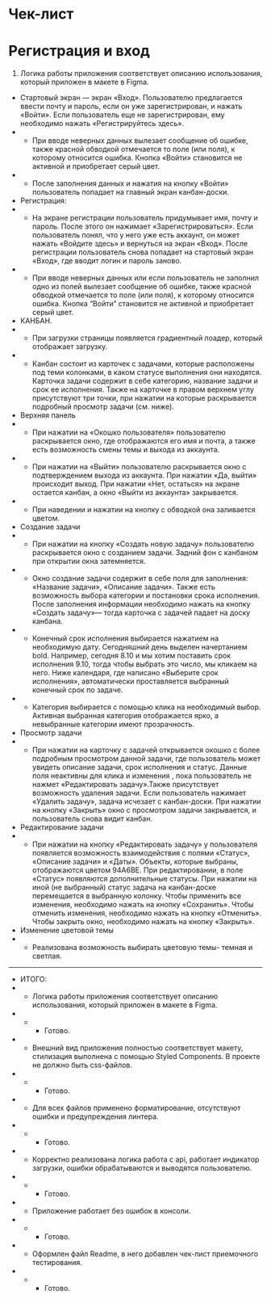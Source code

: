 # Чек-лист

# Регистрация и вход

1. Логика работы приложения соответствует описанию использования, который приложен в макете в Figma.
- Стартовый экран — экран «Вход».
  Пользователю предлагается ввести почту и пароль, если он уже зарегистрирован, и нажать «Войти».
  Если пользователь еще не зарегистрирован, ему необходимо нажать «Регистрируйтесь здесь».
- - При вводе неверных данных вылезает сообщение об ошибке, также красной обводкой отмечается то поле (или поля),
к которому относится ошибка. Кнопка «Войти» становится не активной и приобретает серый цвет.
- - После заполнения данных и нажатия на кнопку «Войти» пользователь попадает на главный экран канбан-доски.
- Регистрация:
- - На экране регистрации пользователь придумывает имя, почту и пароль. После этого он нажимает «Зарегистрироваться».
  Если пользователь понял, что у него уже есть аккаунт, он может нажать «Войдите здесь» и вернуться на экран «Вход».
  После регистрации пользователь снова попадает на стартовый экран «Вход», где вводит логин и пароль заново.
- - При вводе неверных данных или если пользователь не заполнил одно из полей вылезает сообщение об ошибке, также красной
обводкой отмечается то поле (или поля), к которому относится ошибка. Кнопка “Войти” становится не активной и 
приобретает серый цвет.
- КАНБАН.
- - При загрузки страницы появляется градиентный лоадер, который отображает загрузку.
- - Канбан состоит из карточек с задачами, которые расположены под теми колонками, в каком статусе выполнения они 
находятся. Карточка задачи содержит в себе категорию, название задачи и срок ее исполнения. Также на карточке в правом 
верхнем углу присутствуют три точки, при нажатии на которые раскрывается подробный просмотр задачи (см. ниже).
- Верхняя панель
- - При нажатии на «Окошко пользователя» пользователю раскрывается окно, где отображаются его имя и почта, а также есть 
возможность смены темы и выхода из аккаунта.
- - При нажатии на «Выйти» пользователю раскрывается окно с подтверждением выхода из аккаунта. При нажатии «Да, выйти»
происходит выход. При нажатии «Нет, остаться» на экране остается канбан, а окно «Выйти из аккаунта» закрывается.
- - При наведении и нажатии на кнопку с обводкой она заливается цветом.
- Создание задачи
- - При нажатии на кнопку «Создать новую задачу» пользователю раскрывается окно с созданием задачи.
Задний фон с канбаном при открытии окна затемняется.
- - Окно создание задачи содержит в себе поля для заполнения: «Название задачи», «Описание задачи». Также есть 
возможность выбора категории и постановки срока исполнения. После заполнения информации необходимо нажать на кнопку
«Создать задачу»— тогда карточка с задачей падает на доску канбана.
- - Конечный срок исполнения выбирается нажатием на необходимую дату.
  Сегодняшний день выделен начертанием bold.
Например, сегодня 8.10 и мы хотим поставить срок исполнения  9.10, тогда чтобы выбрать это число, мы кликаем на него.
Ниже календаря, где написано «Выберите срок исполнения», автоматически проставляется выбранный конечный срок по задаче.
- - Категория выбирается с помощью клика на необходимый выбор. Активная выбранная категория отображается ярко, а 
невыбранные категории имеют прозрачность.
- Просмотр задачи
- - При нажатии на карточку с задачей открывается окошко с более подробным просмотром данной задачи, где пользователь 
может увидеть описание задачи, срок исполнения и статус.
Данные поля неактивны для клика и изменения , пока пользователь не нажмет «Редактировать задачу».Также присутствует 
возможность удаления задачи. Если пользователь нажимает «Удалить задачу», задача исчезает с канбан-доски.
При нажатии на кнопку «Закрыть» окно с просмотром задачи закрывается, и пользователь снова видит канбан.
- Редактирование задачи
- - При нажатии на кнопку «Редактировать задачу» у пользователя появляется возможность взаимодействия с полями «Статус»,
«Описание задачи» и «Даты».
Объекты, которые выбраны, отображаются цветом 94A6BE.
При редактировании, в поле «Статус» появляются дополнительные статусы. При нажатии на иной (не выбранный) статус задача
на канбан-доске перемещается в выбранную колонку. Чтобы применить все изменения, необходимо нажать на кнопку 
«Сохранить». Чтобы отменить изменения, необходимо нажать на кнопку «Отменить».
Чтобы закрыть окно, необходимо нажать на кнопку «Закрыть».
- Изменение цветовой темы
- - Реализована возможность выбирать цветовую темы- темная и светлая.
----------
- ИТОГО:
- - Логика работы приложения соответствует описанию использования, который приложен в макете в Figma.
- - - Готово.
- - Внешний вид приложения полностью соответствует макету, стилизация выполнена с помощью Styled Components. В проекте не должно быть css-файлов.
- - - Готово.
- - Для всех файлов применено форматирование, отсутствуют ошибки и предупреждения линтера.
- - - Готово.
- - Корректно реализована логика работа с api, работает индикатор загрузки, ошибки обрабатываются и выводятся пользователю.
- - - Готово.
- - Приложение работает без ошибок в консоли.
- - - Готово.
- - Оформлен файл Readme, в него добавлен чек-лист приемочного тестирования.
- - - Готово.
